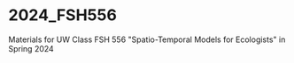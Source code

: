 # 2024_FSH556
Materials for UW Class FSH 556 "Spatio-Temporal Models for Ecologists" in Spring 2024
